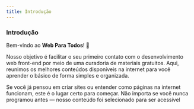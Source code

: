 ```yaml
---
title: Introdução
---
```

### Introdução

Bem-vindo ao **Web Para Todos**! 🚀

Nosso objetivo é facilitar o seu primeiro contato com o desenvolvimento web front-end por meio de uma curadoria de materiais gratuitos. Aqui, reunimos os melhores conteúdos disponíveis na internet para você aprender o básico de forma simples e organizada.

Se você já pensou em criar sites ou entender como páginas na internet funcionam, este é o lugar certo para começar. Não importa se você nunca programou antes — nosso conteúdo foi selecionado para ser acessível
